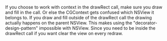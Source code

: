 If you choose to work with context in the drawRect call, make sure you draw and fill in the call. Or else the CGContext gets confused which NSView it belongs to.<!--more-->  If you draw and fill outside of the drawRect call the drawing actually happens on the parent NSView. This makes using the "decorator-design-pattern" impossible with NSView. Since you need to be inside the drawRect call if you want clear the view on every redraw.